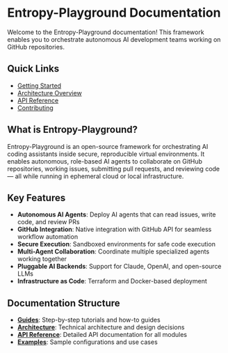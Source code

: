 # Entropy-Playground Documentation

Welcome to the Entropy-Playground documentation! This framework enables you to orchestrate autonomous AI development teams working on GitHub repositories.

## Quick Links

- [Getting Started](guides/getting-started.md)
- [Architecture Overview](architecture/overview.md)
- [API Reference](api/index.md)
- [Contributing](../CONTRIBUTING.md)

## What is Entropy-Playground?

Entropy-Playground is an open-source framework for orchestrating AI coding assistants inside secure, reproducible virtual environments. It enables autonomous, role-based AI agents to collaborate on GitHub repositories, working issues, submitting pull requests, and reviewing code — all while running in ephemeral cloud or local infrastructure.

## Key Features

- **Autonomous AI Agents**: Deploy AI agents that can read issues, write code, and review PRs
- **GitHub Integration**: Native integration with GitHub API for seamless workflow automation
- **Secure Execution**: Sandboxed environments for safe code execution
- **Multi-Agent Collaboration**: Coordinate multiple specialized agents working together
- **Pluggable AI Backends**: Support for Claude, OpenAI, and open-source LLMs
- **Infrastructure as Code**: Terraform and Docker-based deployment

## Documentation Structure

- **[Guides](guides/)**: Step-by-step tutorials and how-to guides
- **[Architecture](architecture/)**: Technical architecture and design decisions
- **[API Reference](api/)**: Detailed API documentation for all modules
- **[Examples](https://github.com/datablogin/entropy-playground/tree/master/examples)**: Sample configurations and use cases